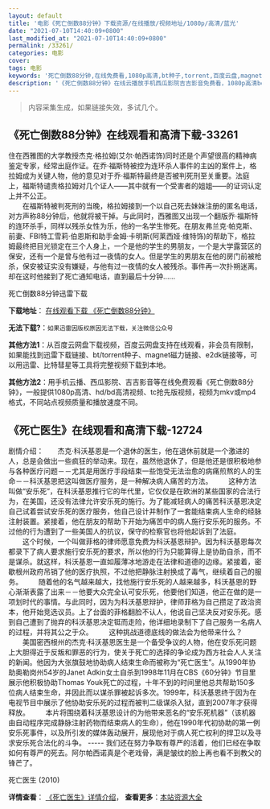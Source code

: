 ```yaml
---
layout: default
title: '电影《死亡倒数88分钟》下载资源/在线播放/视频地址/1080p/高清/蓝光'
date: "2021-07-10T14:40:09+0800"
last_modified_at: "2021-07-10T14:40:09+0800"
permalink: /33261/
categories: 电影
cover:
tags: 电影
keywords: '死亡倒数88分钟,在线免费看,1080p高清,bt种子,torrent,百度云盘,magnet,磁力链,迅雷下载资源'
description: '《死亡倒数88分钟》在线云播放手机西瓜影院吉吉影音免费看，1080p高清bd/hd未删减完整版和tc抢先枪版，mkv/mp4格式，附带bt/torrent种子、magnet/磁力链、百度云盘、网盘资源迅雷下载链接'
---
```


>内容采集生成，如果链接失效，多试几个。


## 《死亡倒数88分钟》在线观看和高清下载-33261

住在西雅图的大学教授杰克·格拉姆(艾尔·帕西诺饰)同时还是个声望很高的精神病鉴定专家，经常出庭作证。在乔&middot;福斯特被控为连环杀人事件的主凶的案件上，格拉姆成为关键人物，他的意见对于乔·福斯特最终是否被判死刑至关重要。法庭上，福斯特谴责格拉姆对几个证人——其中就有一个受害者的姐姐——的证词认定上并不公正。<br />　　在福斯特被判死刑的当晚，格拉姆接到一个以自己死去妹妹注册的匿名电话，对方声称88分钟后，他就将被干掉。与此同时，西雅图又出现一个翻版乔·福斯特的连环杀手，同样以残杀女性为乐，他的一名学生惨死。在朋友弗兰克&middot;帕克斯、前妻、FBI特工雪莉·伯恩斯和助手金姆·卡明斯(阿莱西娅·维特饰)的帮助下，格拉姆最终把目光锁定在三个人身上，一个是他的学生的男朋友，一个是大学露营区的保安，还有一个是曾与他有过一夜情的女人。但是学生的男朋友在他的房门前被枪杀，保安被证实没有嫌疑，与他有过一夜情的女人被残杀。事件再一次扑朔迷离。却在这时他接到了死亡通知电话，直到最后十分钟……


死亡倒数88分钟迅雷下载

**下载地址**： [在线观看下载 《死亡倒数88分钟》](https://www.993dy.com//vod-detail-id-15520.html) 


**无法下载?**：`如果迅雷因版权原因无法下载，关注微信公众号 `

**其他方法1**：从百度云网盘下载视频，百度云网盘支持在线观看，非会员有限制，如果能找到迅雷下载链接、bt/torrent种子、magnet磁力链接、e2dk链接等，可以用迅雷、比特彗星等工具将完整视频下载到本地。

**其他方法2**：用手机云播、西瓜影院、吉吉影音等在线免费观看《死亡倒数88分钟》，一般提供1080p高清、hd/bd高清视频、tc抢先版视频，视频为mkv或mp4格式，不同站点视频质量和播放速度不同。


## 《死亡医生》在线观看和高清下载-12724

剧情介绍：　　杰克·科沃基恩是一个退休的医生，他在退休前就是一个激进的人，总是会做出一些疯狂的举动来。现在，虽然他退休了，但是他还是很积极地参与各种医疗问题－－尤其是用医疗手段结束一些饱受无法治愈的病痛煎熬的人的生命－－科沃基恩把这叫做医疗服务，是一种解决病人痛苦的方法。 　　这种方法叫做“安乐死”，在科沃基恩推行它的年代里，它仅仅是在欧洲的某些国家的合法行为，在美国，还没有法律允许安乐死的施行。为了能减轻病人的痛苦科沃基恩决定自己试着尝试安乐死的医疗服务，他自己设计并制作了一套能结束病人生命的经脉注射装置。紧接着，他在朋友的帮助下开始为痛苦中的病人施行安乐死的服务。不过他的行为遭到了一些美国人的抗议，保守的检察官也将他起诉到了法庭。 　　这个时候，一个叫做菲格的律师愿意免费为科沃基恩辩护。因为科沃基恩每次都录下了病人要求施行安乐死的要求，所以他的行为只能算得上是协助自杀，而不是谋杀。就这样，科沃基恩一直如履薄冰地游走在法律和道德的边缘。紧接着，密歇根州政府吊销了他的医疗执照，不过他把静脉注射换成了毒气，继续着自己的服务。 　　随着他的名气越来越大，找他施行安乐死的人越来越多，科沃基恩的野心渐渐表露了出来－－他要大众完全认可安乐死，他要他们知道，他正在做的是一项划时代的事情。与此同时，因为为科沃基恩辩护，律师菲格为自己攒足了政治资本，他开始竞选议员。上了台面的菲格翻脸不认人，他说自己坚决反对安乐死。感到自己遭到了抛弃的科沃基恩决定铤而走险，他详细地录制下了自己服务一名病人的过程，并将其公之于众。 　　这种挑战道德底线的做法会为他带来什么？ 　　美国密西根州的杰克·科沃基恩医生是一个备受争议的人物，他在安乐死问题上大胆得近于反叛和罪恶的行为，使关于死亡的选择的争论成为西方社会人人关注的新闻。他因为大张旗鼓地协助病人结束生命而被称为“死亡医生”。从1990年协助奥勒岗州54岁的Janet Adkin女土自杀到1998年11月在CBS《60分钟》节目里展示他积极协助Thomas Youk死亡的过程，十年不到的时间里他总共帮助150多位病人结束生命，并因此而以谋杀罪被起诉多次。1999年，科沃基恩终于因为在电视节目中展示了他协助安乐死的过程而被判二级谋杀入狱，直到2007年才获得释放。 　　本片将围绕着科沃基恩设计的为他带来恶名的“安乐死机器”（该机器由自动程序完成静脉注射药物而结束病人的生命），他在1990年代初协助的第一例安乐死事件，以及所引发的媒体轰动展开，展现他对于病人死亡权利的捍卫以及寻求安乐死合法化的斗争。 ----- 我们还在努力争取有尊严的活着，他们已经在争取如何有尊严的死去。阿尔帕西诺真是个老戏骨，满是皱纹的脸上再也看不到教父的锋芒了。


死亡医生 (2010)

**详情查看**： [《死亡医生》详情介绍](/movie/12724/)， **查看更多**：[本站资源大全](/movie/t/all/)

